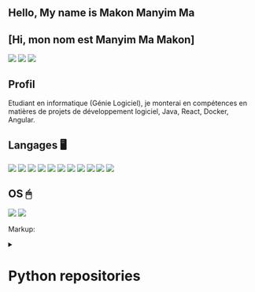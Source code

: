 ## Hello, My name is Makon Manyim Ma
## [Hi, mon nom est Manyim Ma Makon]

<!--(https://visitor-badge.glitch.me/badge?page_id=EdMkn) -->

<!--
**EdMkn/EdMkn** is a ✨ _special_ ✨ repository because its `README.md` (this file) appears on your GitHub profile.

Here are some ideas to get you started:

- 🔭 I’m currently working on ...
- 🌱 I’m currently learning ...
- 👯 I’m looking to collaborate on ...
- 🤔 I’m looking for help with ...
- 💬 Ask me about ...
- 📫 How to reach me: ...
- 😄 Pronouns: ...
- ⚡ Fun fact: ...
-->
[<img src="https://img.shields.io/badge/LinkedIn-0077B5?style=for-the-badge&logo=linkedin&logoColor=white" />](https://www.linkedin.com/in/mmmakon/)
[<img src="https://img.shields.io/badge/Gmail-D14836?style=for-the-badge&logo=gmail&logoColor=white" />](mailto:nmaknyim@gmail.com)
[<img src="https://img.shields.io/badge/GitHub-100000?style=for-the-badge&logo=github&logoColor=white" />](https://github.com/EdMkn/)
  
## Profil 
Etudiant en informatique (Génie Logiciel), je monterai en compétences en matières de projets de développement logiciel, Java, React, Docker, Angular. 
  
## Langages 🖥

<img src="https://img.shields.io/badge/HTML-239120?style=for-the-badge&logo=html5&logoColor=white"> <img src="https://img.shields.io/badge/CSS-239120?&style=for-the-badge&logo=css3&logoColor=white"> <img src="https://img.shields.io/badge/JavaScript-F7DF1E?style=for-the-badge&logo=javascript&logoColor=black"> <img src="https://img.shields.io/badge/HTML5-E34F26?style=for-the-badge&logo=html5&logoColor=white"> <img src="https://img.shields.io/badge/CSS3-1572B6?style=for-the-badge&logo=css3&logoColor=white"> <img src="https://img.shields.io/badge/PHP-777BB4?style=for-the-badge&logo=php&logoColor=white"> <img src="https://img.shields.io/badge/Java-ED8B00?style=for-the-badge&logo=java&logoColor=white"> <img src="https://img.shields.io/badge/Kotlin-0095D5?&style=for-the-badge&logo=kotlin&logoColor=white"> <img src="https://img.shields.io/badge/R-276DC3?style=for-the-badge&logo=r&logoColor=white"> <img src="https://img.shields.io/badge/Python-3776AB?style=for-the-badge&logo=python&logoColor=white"> <img src="https://img.shields.io/badge/C-00599C?style=for-the-badge&logo=c&logoColor=white">

## OS 🖱
<!-- <img src="https://img.shields.io/badge/Android-3DDC84?style=for-the-badge&logo=android&logoColor=white"> -->
<img src="https://img.shields.io/badge/Windows-0078D6?style=for-the-badge&logo=windows&logoColor=white"> 
<img src="https://img.shields.io/badge/Ubuntu-E95420?style=for-the-badge&logo=ubuntu&logoColor=white"> 
<!-- <img src="https://img.shields.io/badge/Linux_Mint-87CF3E?style=for-the-badge&logo=linux-mint&logoColor=white"> -->

Markup: <details>
        <summary> <h1>Python repositories</h1> </summary>
         <p> Links to My Python repositories< /p>
         <h2> Weather-App </h2>
          Web app giving the temperature of the town given its name, state code , and country code. 
          Done in Python and Flask
          
          [Link](https://github.com/EdMkn/weather-app)
          
         <h2>Temperature-room</h2>
          Web app giving the temperature of a room defined (not over)
          Done in Python, Flask, and Elephantsql for the DB 
          
          [Link](https://github.com/EdMkn/restapi-flask-postgres)
          
         <h2>Income Website</h2>
         (not over)
        Done in Python Django
        
         [Link](https://github.com/EdMkn/django-income-website/)
                   
        </details>

        <details>
          <summary>
            <h1>Java & Maven repositories</h1>
          </summary>
          <p>Links to My repositories using Maven/Spring Boot</p>
        
          <h2>Travel Agency</h2>
          <p><a href="https://github.com/EdMkn/travel_agency">Link</a></p>
        
          <h2>Decoupling Java Training (Simple Java)</h2>
          <p><a href="https://github.com/EdMkn/decouplig_java_training">Link</a></p>
        
          <h2>AMQP Training</h2>
          <p><a href="https://github.com/EdMkn/amqp_training">Link</a></p>
        
          <h2>Web App Spring Training</h2>
          <p><a href="https://github.com/EdMkn/web_app_spring_training">Link</a></p>
        
          <h2>Java API Training</h2>
          <p><a href="https://github.com/EdMkn/java_api_training">Link</a></p>
        
          <h2>BlackJack</h2>
          <p><a href="https://github.com/EdMkn/BlackJack">Link</a></p>
        
          <h2>Projet GLPOO MusicHub</h2>
          <p><a href="https://github.com/EdMkn/Projet_glpoo_musichub">Link</a></p>
        
          <h2>Projet Calcul</h2>
          <p><a href="https://github.com/EdMkn/Projet_Calcul">Link</a></p>
      </details>

      <details>
        <summary>
          <h1>JavaScript/TypeScript repositories</h1>
        </summary>
        <p>Links to My JavaScript/TypeScript repositories</p>
      
        <h2>Little Projects (Angular/ReactJS)</h2>
        <p><a href="https://github.com/EdMkn/little-projects">Link</a></p>
      </details>

      <details>
        <summary>
          <h1>Symfony repositories</h1>
        </summary>
        <p>Links to My Symfony repositories</p>
      
        <h2>Symfony5 Project</h2>
        <p><a href="https://github.com/EdMkn/Symf5_pjt">Link</a></p>
      </details>

      <details>
        <summary>
          <h1>Golang repositories</h1>
        </summary>
        <p>Links to My Golang repositories</p>
      
        <h2>Go-Gin-Mongo</h2>
        <p><a href="https://github.com/EdMkn/go-gin-mongo">Link</a></p>
      </details>
